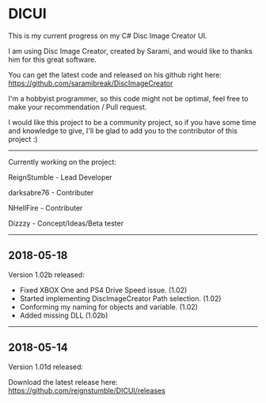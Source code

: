 # DICUI
This is my current progress on my C# Disc Image Creator UI.

I am using Disc Image Creator, created by Sarami, and would like to thanks him for this great software.

You can get the latest code and released on his github right here:
https://github.com/saramibreak/DiscImageCreator

I'm a hobbyist programmer, so this code might not be optimal, feel free to make your recommendation / Pull request.

I would like this project to be a community project, so if you have some time and knowledge to give, I'll be glad to add you to the contributor of this project :)

--------------------------------------------------------------------------
Currently working on the project:
 
ReignStumble - Lead Developer

darksabre76 - Contributer

NHellFire - Contributer

Dizzzy - Concept/Ideas/Beta tester

 
--------------------------------------------------------------------------
2018-05-18
--------------------------------------------------------------------------

Version 1.02b released:

- Fixed XBOX One and PS4 Drive Speed issue. (1.02)
- Started implementing DiscImageCreator Path selection. (1.02)
- Conforming my naming for objects and variable. (1.02)
- Added missing DLL (1.02b)

--------------------------------------------------------------------------
2018-05-14
--------------------------------------------------------------------------
Version 1.01d released:


Download the latest release here:
https://github.com/reignstumble/DICUI/releases
